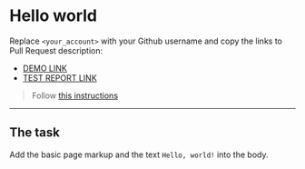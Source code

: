 # Hello world
Replace `<your_account>` with your Github username and copy the links to Pull Request description:
- [DEMO LINK](https://Evgenb000.github.io/layout_hello-world/)
- [TEST REPORT LINK](https://Evgenb000.github.io/layout_hello-world/report/html_report/)

> Follow [this instructions](https://mate-academy.github.io/layout_task-guideline/#how-to-solve-the-layout-tasks-on-github)
___

## The task 
Add the basic page markup and the text `Hello, world!` into the body.
